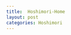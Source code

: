 ```yaml
---
title:  Hoshimori-Home
layout: post
categories: Hoshimori
---
```


<link rel="stylesheet" type="text/css" href="css/Hoshimori.css"></link>

<div class="bg_Home"></div>
